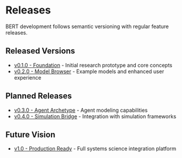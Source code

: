 # Releases

BERT development follows semantic versioning with regular feature releases.

## Released Versions

- [v0.1.0 - Foundation](v0.1.0.md) - Initial research prototype and core concepts
- [v0.2.0 - Model Browser](v0.2.0.md) - Example models and enhanced user experience

## Planned Releases

- [v0.3.0 - Agent Archetype](v0.3.0.md) - Agent modeling capabilities
- [v0.4.0 - Simulation Bridge](v0.4.0.md) - Integration with simulation frameworks

## Future Vision

- [v1.0 - Production Ready](v1.0.md) - Full systems science integration platform
